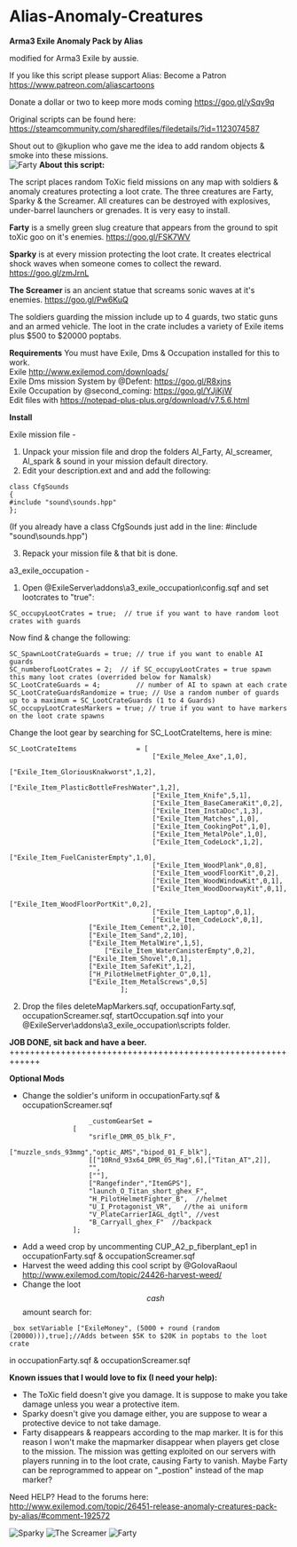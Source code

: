 # Alias-Anomaly-Creatures
**Arma3 Exile Anomaly Pack by Alias**

modified for Arma3 Exile by aussie.

If you like this script please support Alias:
Become a Patron https://www.patreon.com/aliascartoons

Donate a dollar or two to keep more mods coming https://goo.gl/ySqv9q  

Original scripts can be found here: https://steamcommunity.com/sharedfiles/filedetails/?id=1123074587

Shout out to @kuplion who gave me the idea to add random objects & smoke into these missions.<br />
![Farty](https://media.discordapp.net/attachments/281649762934194187/448403282315182085/20180519222528_1.jpg)
**About this script:**

The script places random ToXic field missions on any map with soldiers & anomaly creatures protecting a loot crate. The three creatures are Farty, Sparky & the Screamer. All creatures can be destroyed with explosives, under-barrel launchers or grenades. It is very easy to install.

**Farty** is a smelly green slug creature that appears from the ground to spit toXic goo on it's enemies.
https://goo.gl/FSK7WV

**Sparky** is at every mission protecting the loot crate. It creates electrical shock waves when someone comes to collect the reward.
https://goo.gl/zmJrnL

**The Screamer** is an ancient statue that screams sonic waves at it's enemies. 
https://goo.gl/Pw6KuQ

The soldiers guarding the mission include up to 4 guards, two static guns and an armed vehicle. The loot in the crate includes a variety of Exile items plus $500 to $20000 poptabs.

**Requirements**
You must have Exile, Dms & Occupation installed for this to work.<br />
Exile http://www.exilemod.com/downloads/<br />
Exile Dms mission System by @Defent: https://goo.gl/R8xjns<br />
Exile Occupation by @second_coming: https://goo.gl/YJjKjW<br />
Edit files with https://notepad-plus-plus.org/download/v7.5.6.html<br />


**Install**

Exile mission file - <br />
1. Unpack your mission file and drop the folders Al_Farty, Al_screamer, Al_spark & sound in your mission default directory.<br />
2. Edit your description.ext and and add the following:
```
class CfgSounds
{
#include "sound\sounds.hpp"
};
```
(If you already have a class CfgSounds just add in the line: #include "sound\sounds.hpp")

3. Repack your mission file & that bit is done.

a3_exile_occupation - 
1. Open @ExileServer\addons\a3_exile_occupation\config.sqf and set lootcrates to "true":
```
SC_occupyLootCrates = true;  // true if you want to have random loot crates with guards
```
Now find & change the following:
```
SC_SpawnLootCrateGuards	= true;	// true if you want to enable AI guards
SC_numberofLootCrates = 2; 	// if SC_occupyLootCrates = true spawn this many loot crates (overrided below for Namalsk)
SC_LootCrateGuards = 4;      	// number of AI to spawn at each crate
SC_LootCrateGuardsRandomize = true; // Use a random number of guards up to a maximum = SC_LootCrateGuards (1 to 4 Guards)
SC_occupyLootCratesMarkers = true; // true if you want to have markers on the loot crate spawns
```
Change the loot gear by searching for SC_LootCrateItems, here is mine:
```
SC_LootCrateItems           	= [
                                    ["Exile_Melee_Axe",1,0],
                                    ["Exile_Item_GloriousKnakworst",1,2],
                                    ["Exile_Item_PlasticBottleFreshWater",1,2],
                                    ["Exile_Item_Knife",5,1],
                                    ["Exile_Item_BaseCameraKit",0,2],
                                    ["Exile_Item_InstaDoc",1,3],
                                    ["Exile_Item_Matches",1,0],
                                    ["Exile_Item_CookingPot",1,0],                      
                                    ["Exile_Item_MetalPole",1,0],
                                    ["Exile_Item_CodeLock",1,2],
                                    ["Exile_Item_FuelCanisterEmpty",1,0],
                                    ["Exile_Item_WoodPlank",0,8],
                                    ["Exile_Item_woodFloorKit",0,2],
                                    ["Exile_Item_WoodWindowKit",0,1],
                                    ["Exile_Item_WoodDoorwayKit",0,1],
                                    ["Exile_Item_WoodFloorPortKit",0,2],   
                                    ["Exile_Item_Laptop",0,1],
                                    ["Exile_Item_CodeLock",0,1],
				    ["Exile_Item_Cement",2,10],
				    ["Exile_Item_Sand",2,10],
				    ["Exile_Item_MetalWire",1,5],
      				    ["Exile_Item_WaterCanisterEmpty",0,2],
				    ["Exile_Item_Shovel",0,1],
				    ["Exile_Item_SafeKit",1,2],
				    ["H_PilotHelmetFighter_O",0,1],						  
				    ["Exile_Item_MetalScrews",0,5]
                            ];        
```			    
2. Drop the files deleteMapMarkers.sqf, occupationFarty.sqf, occupationScreamer.sqf, startOccupation.sqf 
   into your @ExileServer\addons\a3_exile_occupation\scripts folder.
   
**JOB DONE, sit back and have a beer.**
++++++++++++++++++++++++++++++++++++++++++++++++++++++++++++

**Optional Mods**
+ Change the soldier's uniform in occupationFarty.sqf & occupationScreamer.sqf
```
					_customGearSet =
				[
					"srifle_DMR_05_blk_F",
					["muzzle_snds_93mmg","optic_AMS","bipod_01_F_blk"],
					[["10Rnd_93x64_DMR_05_Mag",6],["Titan_AT",2]],          
					"",
					[""],
					["Rangefinder","ItemGPS"],
					"launch_O_Titan_short_ghex_F",
					"H_PilotHelmetFighter_B",  //helmet
					"U_I_Protagonist_VR",   //the ai uniform
					"V_PlateCarrierIAGL_dgtl", //vest
					"B_Carryall_ghex_F"  //backpack
				];
```
+ Add a weed crop by uncommenting CUP_A2_p_fiberplant_ep1 in occupationFarty.sqf & occupationScreamer.sqf  
+ Harvest the weed adding this cool script by @GolovaRaoul http://www.exilemod.com/topic/24426-harvest-weed/
+ Change the loot $$cash$$ amount search for:
```
_box setVariable ["ExileMoney", (5000 + round (random (20000))),true];//Adds between $5K to $20K in poptabs to the loot crate
```
in occupationFarty.sqf & occupationScreamer.sqf

**Known issues that I would love to fix (I need your help):**
+ The ToXic field doesn't give you damage. It is suppose to make you take damage unless you wear a protective item. 
+ Sparky doesn't give you damage either, you are suppose to wear a protective device to not take damage.
+ Farty disappears & reappears according to the map marker. It is for this reason I won't make the mapmarker disappear when players get close to the mission. The mission was getting exploited on our servers with players running in to the loot crate, causing Farty to vanish. Maybe Farty can be reprogrammed to appear on "_postion" instead of the map marker?  

Need HELP? Head to the forums here: http://www.exilemod.com/topic/26451-release-anomaly-creatures-pack-by-alias/#comment-192572

![Sparky](https://media.discordapp.net/attachments/288089861955518465/447418006927179776/20180519203800_1.jpg)
![The Screamer](https://media.discordapp.net/attachments/288089861955518465/447777316731355146/20180520234416_2.jpg)
![Farty](https://media.discordapp.net/attachments/281649762934194187/448403282356862977/20180519231141_1.jpg)

